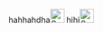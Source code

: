 hahhahdha<img width="25" alt="Screenshot 2025-04-13 at 4 27 22 PM" src="https://github.com/user-attachments/assets/ed82e4e1-9f95-4953-886d-ce81012851bb" />            hihi<img width="25" alt="Screenshot 2025-04-13 at 4 27 22 PM" src="https://github.com/user-attachments/assets/467421c5-3c61-4e70-920c-723e2f2a1ee7" />



